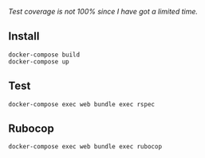 _Test coverage is not 100% since I have got a limited time._

## Install
```
docker-compose build
docker-compose up
```

## Test
```
docker-compose exec web bundle exec rspec
```

## Rubocop
```
docker-compose exec web bundle exec rubocop
```
